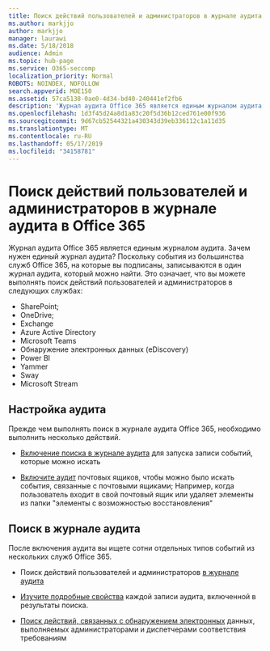 ```yaml
---
title: Поиск действий пользователей и администраторов в журнале аудита в Office 365
ms.author: markjjo
author: markjjo
manager: laurawi
ms.date: 5/18/2018
audience: Admin
ms.topic: hub-page
ms.service: O365-seccomp
localization_priority: Normal
ROBOTS: NOINDEX, NOFOLLOW
search.appverid: MOE150
ms.assetid: 57ca5138-0ae0-4d34-bd40-240441ef2fb6
description: 'Журнал аудита Office 365 является единым журналом аудита. Зачем нужен единый журнал аудита? Поскольку события из большинства служб Office 365, на которые вы подписаны, записываются в один журнал аудита, который можно найти. Это означает, что вы можете выполнять поиск действий пользователей и администраторов в следующих службах:'
ms.openlocfilehash: 1d3f45d24a8d1a83c20f5d36b12ced761e00f936
ms.sourcegitcommit: 9d67cb52544321a430343d39eb336112c1a11d35
ms.translationtype: MT
ms.contentlocale: ru-RU
ms.lasthandoff: 05/17/2019
ms.locfileid: "34158781"
---
```

# <a name="search-the-audit-log-for-user-and-admin-activity-in-office-365"></a>Поиск действий пользователей и администраторов в журнале аудита в Office 365

Журнал аудита Office 365 является единым журналом аудита. Зачем нужен единый журнал аудита? Поскольку события из большинства служб Office 365, на которые вы подписаны, записываются в один журнал аудита, который можно найти. Это означает, что вы можете выполнять поиск действий пользователей и администраторов в следующих службах: 
  
- SharePoint;
- OneDrive;
- Exchange
- Azure Active Directory
- Microsoft Teams
- Обнаружение электронных данных (eDiscovery)
- Power BI
- Yammer
- Sway
- Microsoft Stream
   
 ## <a name="set-up-auditing"></a>Настройка аудита
  
Прежде чем выполнять поиск в журнале аудита Office 365, необходимо выполнить несколько действий.
  
- [Включение поиска в журнале аудита](turn-audit-log-search-on-or-off.md) для запуска записи событий, которые можно искать 
    
- [Включите аудит](enable-mailbox-auditing.md) почтовых ящиков, чтобы можно было искать события, связанные с почтовыми ящиками; Например, когда пользователь входит в свой почтовый ящик или удаляет элементы из папки "элементы с возможностью восстановления" 
    
 ## <a name="search-the-audit-log"></a>Поиск в журнале аудита
  
После включения аудита вы ищете сотни отдельных типов событий из нескольких служб Office 365.
  
- Поиск действий пользователей и администраторов [в журнале аудита](search-the-audit-log-in-security-and-compliance.md) 
    
- [Изучите подробные свойства](detailed-properties-in-the-office-365-audit-log.md) каждой записи аудита, включенной в результаты поиска. 
    
- [Поиск действий, связанных с обнаружением электронных](search-for-ediscovery-activities-in-the-audit-log.md) данных, выполняемых администраторами и диспетчерами соответствия требованиям 
